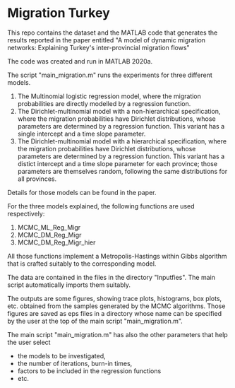 # Migration Turkey
This repo contains the dataset and the MATLAB code that generates the results reported in the paper entitled
"A model of dynamic migration networks: Explaining Turkey's inter-provincial migration flows"

The code was created and run in MATLAB 2020a.

The script "main_migration.m" runs the experiments for three different models.

1) The Multinomial logistic regression model, where the migration probabilities are directly modelled by a regression function.
2) The Dirichlet-multinomial model with a non-hierarchical specification, where the migration probabilities have Dirichlet distributions, whose parameters are determined by a regression function. 
This variant has a single intercept and a time slope parameter. 
3) The Dirichlet-multinomial  model with a hierarchical specification, where the migration probabilities have Dirichlet distributions, whose parameters are determined by a regression function. 
This variant has a distict intercept and a time slope parameter for each province; those parameters are themselves random, following the same distributions for all provinces.

Details for those models can be found in the paper.

For the three models explained, the following functions are used respectively:
1) MCMC_ML_Reg_Migr
2) MCMC_DM_Reg_Migr
3) MCMC_DM_Reg_Migr_hier

All those functions implement a Metropolis-Hastings within Gibbs algorithm that is crafted suitably to the corresponding model.

The data are contained in the files in the directory "Inputfies". The main script automatically imports them suitably.

The outputs are some figures, showing trace plots, histograms, box plots, etc. obtained from the samples generated by the MCMC algorithms. Those figures are saved as eps files in a directory whose name can be specified by the user at the top of the main script "main_migration.m".

The main script "main_migration.m" has also the other parameters that help the user select 
- the models to be investigated,
- the number of iterations, burn-in times,
- factors to be included in the regression functions
- etc.
